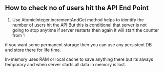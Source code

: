 **How to check no of users hit the API End Point**
--------------------------------------------------
1. Use AtomicInteger.incrementAndGet method helps to identify the number of users hit the API
But this is conditional that server is not going to stop anytime
if server restarts then again it will start the counter from 1

if you want some permanent storage then you can use any persistent DB and store there for life time.


In-memory uses RAM or local cache to save anything there but its always temporary and when server starts 
all data in memory is lost.







